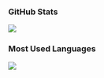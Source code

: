 ### GitHub Stats
<img src="https://github-readme-stats.vercel.app/api?username=git-huunhan&show_icons=true&theme=material-palenight"/>

### Most Used Languages
<img src="https://github-readme-stats.vercel.app/api/top-langs/?username=git-huunhan&layout=compact&theme=material-palenight" />

<!--
**git-huunhan/git-huunhan** is a ✨ _special_ ✨ repository because its `README.md` (this file) appears on your GitHub profile.

Here are some ideas to get you started:

- 🔭 I’m currently working on ...
- 🌱 I’m currently learning ...
- 👯 I’m looking to collaborate on ...
- 🤔 I’m looking for help with ...
- 💬 Ask me about ...
- 📫 How to reach me: ...
- 😄 Pronouns: ...
- ⚡ Fun fact: ...
- 😑 Chan wa
-->
